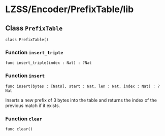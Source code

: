# LZSS/Encoder/PrefixTable/lib

## Class `PrefixTable`

``` motoko no-repl
class PrefixTable()
```


### Function `insert_triple`
``` motoko no-repl
func insert_triple(index : Nat) : ?Nat
```



### Function `insert`
``` motoko no-repl
func insert(bytes : [Nat8], start : Nat, len : Nat, index : Nat) : ?Nat
```

Inserts a new prefix of 3 bytes into the table and returns the index of the previous match if it exists.


### Function `clear`
``` motoko no-repl
func clear()
```

